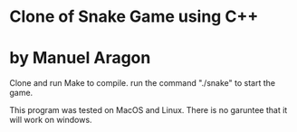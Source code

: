 # Clone of Snake Game using C++
# by Manuel Aragon

Clone and run Make to compile.
run the command "./snake" to
start the game.

This program was tested on MacOS
and Linux.
There is no garuntee that it will
work on windows.

